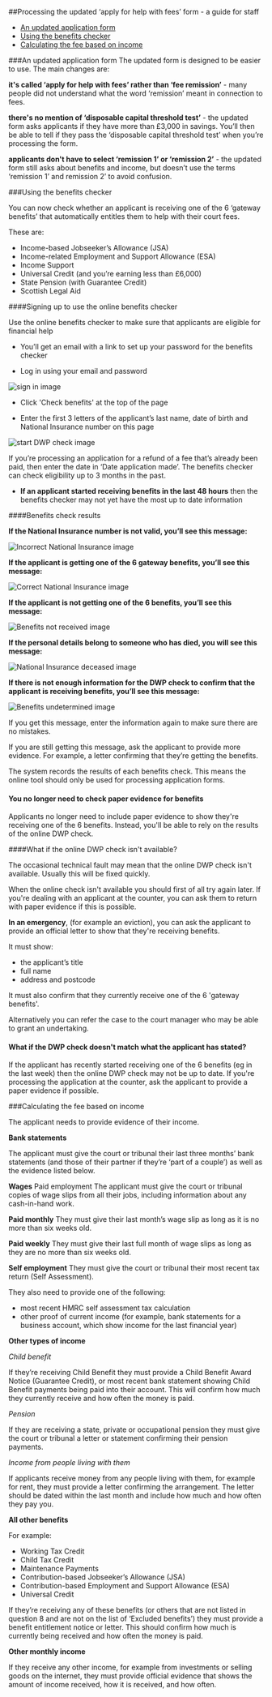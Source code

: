 ##Processing the updated ‘apply for help with fees’ form - a guide for staff

* [An updated application form](#an-updated-application-form)
* [Using the benefits checker](#using-the-benefits-checker)
* [Calculating the fee based on income](#calculating-the-fee-based-on-income)



###An updated application form
The updated form is designed to be easier to use. The main changes are:

**it's called ‘apply for help with fees’ rather than ‘fee remission’** - many people did not understand what the word ‘remission’ meant in connection to fees.


**there's no mention of ‘disposable capital threshold test’** - the updated form asks applicants if they have more than £3,000 in savings. You’ll then be able to tell if they pass the ‘disposable capital threshold test’ when you’re processing the form.


**applicants don't have to select ‘remission 1’ or ‘remission 2’** - the updated form still asks about benefits and income, but doesn’t use the terms ‘remission 1’ and remission 2’ to avoid confusion.


###Using the benefits checker

You can now check whether an applicant is receiving one of the 6 ‘gateway benefits’ that automatically entitles them to help with their court fees.

These are:

+ Income-based Jobseeker’s Allowance (JSA)
+ Income-related Employment and Support Allowance (ESA)
+ Income Support
+ Universal Credit (and you’re earning less than £6,000)
+ State Pension (with Guarantee Credit)
+ Scottish Legal Aid



####Signing up to use the online benefits checker

Use the online benefits checker to make sure that applicants are eligible for financial help

* You’ll get an email with a link to set up your password for the benefits checker

* Log in using your email and password

![sign in image](<%= image_url('Staff_signin.png') %>)

* Click 'Check benefits' at the top of the page

* Enter the first 3 letters of the applicant’s last name, date of birth and National Insurance number on this page

![start DWP check image](<%= image_url('DWP_startcheck.png') %>)

If you’re processing an application for a refund of a fee that’s already been paid, then enter the date in ‘Date application made’. The benefits checker can check eligibility up to 3 months in the past.

* **If an applicant started receiving benefits in the last 48 hours** then the benefits checker may not yet have the most up to date information  

####Benefits check results

**If the National Insurance number is not valid, you’ll see this message:**

![Incorrect National Insurance image](<%= image_url('DWP_undetermined.png') %>)

**If the applicant is getting one of the 6 gateway benefits, you’ll see this message:**

![Correct National Insurance image](<%= image_url('DWP_correct.png') %>)

**If the applicant is not getting one of the 6 benefits, you’ll see this message:**

![Benefits not received image](<%= image_url('DWP_notreceived.png') %>)

**If the personal details belong to someone who has died, you will see this message:**

![National Insurance deceased image](<%= image_url('DWP_deceased.png') %>)


**If there is not enough information for the DWP check to confirm that the applicant is receiving benefits, you’ll see this message:**

![Benefits undetermined image](<%= image_url('DWP_undetermined.png') %>)


If you get this message, enter the information again to make sure there are no mistakes.

If you are still getting this message, ask the applicant to provide more evidence. For example, a letter confirming that they’re getting the benefits.


The system records the results of each benefits check. This means the online tool should only be used for processing application forms.

#### You no longer need to check paper evidence for benefits

Applicants no longer need to include paper evidence to show they're receiving one of the 6 benefits. Instead, you'll be able to rely on the results of the online DWP check.

####What if the online DWP check isn't available?

The occasional technical fault may mean that the online DWP check isn't available. Usually this will be fixed quickly.

When the online check isn't available you should first of all try again later. If you're dealing with an applicant at the counter, you can ask them to return with paper evidence if this is possible.

**In an emergency**, (for example an eviction), you can ask the applicant to provide an official letter to show that they're receiving benefits.   

It must show:

+ the applicant’s title
+ full name
+ address and postcode

It must also confirm that they currently receive one of the 6 'gateway benefits'.

Alternatively you can refer the case to the court manager who may be able to grant an undertaking.   

#### What if the DWP check doesn't match what the applicant has stated?  

If the applicant has recently started receiving one of the 6 benefits (eg in the last week) then the online DWP check may not be up to date. If you're processing the application at the counter, ask the applicant to provide a paper evidence if possible.

###Calculating the fee based on income

The applicant needs to provide evidence of their income.

**Bank statements**

The applicant must give the court or tribunal their last three months’ bank statements (and those of their partner if they’re ‘part of a couple’) as well as the evidence listed below.

**Wages**
Paid employment
The applicant must give the court or tribunal copies of wage slips from all their jobs, including information about any cash-in-hand work.

**Paid monthly**
They must give their last month’s wage slip as long as it is no more than six weeks old.

**Paid weekly**
They must give their last full month of wage slips as long as they are no more than six weeks old.

**Self employment**
They must give the court or tribunal their most recent tax return (Self Assessment).

They also need to provide one of the following:

- most recent HMRC self assessment tax calculation
- other proof of current income (for example, bank statements for a business account, which show income for the last financial year)


**Other types of income**

*Child benefit*

If they’re receiving Child Benefit they must provide a Child Benefit Award Notice (Guarantee Credit), or most recent bank statement showing Child Benefit payments being paid into their account. This will confirm how much they currently receive and how often the money is paid.

*Pension*

If they are receiving a state, private or occupational pension they must give the court or tribunal a letter or statement confirming their pension payments.

*Income from people living with them*

If applicants receive money from any people living with them, for example for rent, they must provide a letter confirming the arrangement. The letter should be dated within the last month and include how much and how often they pay you.


**All other benefits**

For example:

* Working Tax Credit
* Child Tax Credit
* Maintenance Payments
* Contribution-based Jobseeker’s Allowance (JSA)
* Contribution-based Employment and Support Allowance (ESA)
* Universal Credit

If they’re receiving any of these benefits (or others that are not listed in question 8 and are not on the list of ‘Excluded benefits’) they must provide a benefit entitlement notice or letter. This should confirm how much is currently being received and how often the money is paid.

**Other monthly income**

If they receive any other income, for example from investments or selling goods on the internet, they must provide official evidence that shows the amount of income received, how it is received, and how often.


<pre>
     <script>(function(){var el = document.getElementById('staff-guide');el.className = 'active';})();</script>
</pre>

